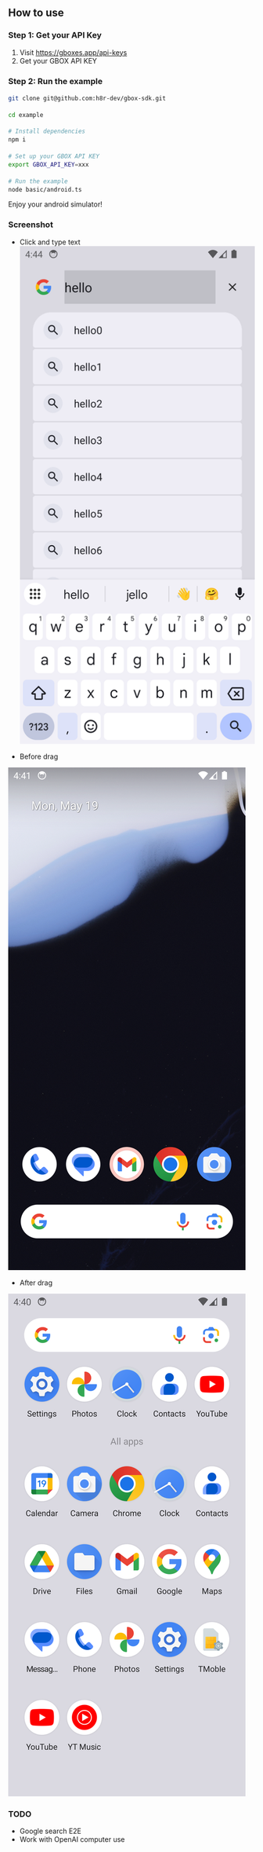 ## How to use

### Step 1: Get your API Key
1. Visit https://gboxes.app/api-keys
2. Get your GBOX API KEY

### Step 2: Run the example
```bash
git clone git@github.com:h8r-dev/gbox-sdk.git

cd example

# Install dependencies
npm i

# Set up your GBOX API KEY
export GBOX_API_KEY=xxx

# Run the example
node basic/android.ts
```

Enjoy your android simulator!

### Screenshot
- Click and type text
![Click and type](click_and_type.png)

- Before drag

![Before Drag](before_drag.png)

- After drag

![After Drag](after_drag.png)

### TODO
- Google search E2E
- Work with OpenAI computer use